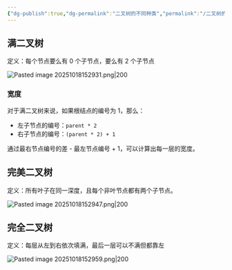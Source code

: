 ```yaml
---
{"dg-publish":true,"dg-permalink":"二叉树的不同种类","permalink":"/二叉树的不同种类/","tags":["树","二叉树"]}
---
```



## 满二叉树

定义：每个节点要么有 0 个子节点，要么有 2 个子节点

![Pasted image 20251018152931.png|200](/img/user/attachments/images/Pasted%20image%2020251018152931.png)

### 宽度

对于满二叉树来说，如果根结点的编号为 1，那么：
- 左子节点的编号：`parent * 2`
- 右子节点的编号：`(parent * 2) + 1`

通过最右节点编号的差 - 最左节点编号 + 1，可以计算出每一层的宽度。

## 完美二叉树

定义：所有叶子在同一深度，且每个非叶节点都有两个子节点。

![Pasted image 20251018152947.png|200](/img/user/attachments/images/Pasted%20image%2020251018152947.png)

## 完全二叉树

定义：每层从左到右依次填满，最后一层可以不满但都靠左

![Pasted image 20251018152959.png|200](/img/user/attachments/images/Pasted%20image%2020251018152959.png)